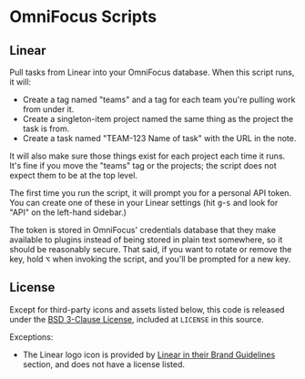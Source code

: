 # OmniFocus Scripts

## Linear

Pull tasks from Linear into your OmniFocus database.
When this script runs, it will:

- Create a tag named "teams" and a tag for each team you're pulling work from under it.
- Create a singleton-item project named the same thing as the project the task is from.
- Create a task named "TEAM-123 Name of task" with the URL in the note.

It will also make sure those things exist for each project each time it runs.
It's fine if you move the "teams" tag or the projects; the script does not expect them to be at the top level.

The first time you run the script, it will prompt you for a personal API token.
You can create one of these in your Linear settings (hit <kbd>g</kbd>-<kbd>s</kbd> and look for "API" on the left-hand sidebar.)

The token is stored in OmniFocus' credentials database that they make available to plugins instead of being stored in plain text somewhere, so it should be reasonably secure.
That said, if you want to rotate or remove the key, hold <kbd>⌥</kbd> when invoking the script, and you'll be prompted for a new key.

## License

Except for third-party icons and assets listed below, this code is released under the [BSD 3-Clause License](https://opensource.org/licenses/BSD-3-Clause), included at `LICENSE` in this source.

Exceptions:

- The Linear logo icon is provided by [Linear in their Brand Guidelines](https://linear.app/docs/brand-guidelines) section, and does not have a license listed.
